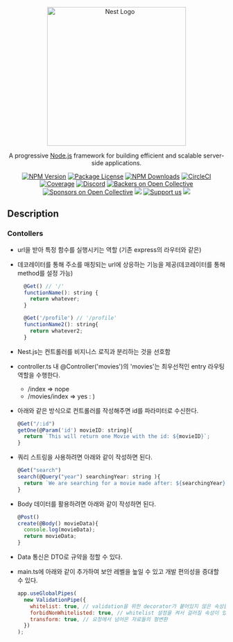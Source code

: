 <p align="center">
  <a href="http://nestjs.com/" target="blank"><img src="https://nestjs.com/img/logo_text.svg" width="320" alt="Nest Logo" /></a>
</p>

[circleci-image]: https://img.shields.io/circleci/build/github/nestjs/nest/master?token=abc123def456
[circleci-url]: https://circleci.com/gh/nestjs/nest

  <p align="center">A progressive <a href="http://nodejs.org" target="_blank">Node.js</a> framework for building efficient and scalable server-side applications.</p>
    <p align="center">
<a href="https://www.npmjs.com/~nestjscore" target="_blank"><img src="https://img.shields.io/npm/v/@nestjs/core.svg" alt="NPM Version" /></a>
<a href="https://www.npmjs.com/~nestjscore" target="_blank"><img src="https://img.shields.io/npm/l/@nestjs/core.svg" alt="Package License" /></a>
<a href="https://www.npmjs.com/~nestjscore" target="_blank"><img src="https://img.shields.io/npm/dm/@nestjs/common.svg" alt="NPM Downloads" /></a>
<a href="https://circleci.com/gh/nestjs/nest" target="_blank"><img src="https://img.shields.io/circleci/build/github/nestjs/nest/master" alt="CircleCI" /></a>
<a href="https://coveralls.io/github/nestjs/nest?branch=master" target="_blank"><img src="https://coveralls.io/repos/github/nestjs/nest/badge.svg?branch=master#9" alt="Coverage" /></a>
<a href="https://discord.gg/G7Qnnhy" target="_blank"><img src="https://img.shields.io/badge/discord-online-brightgreen.svg" alt="Discord"/></a>
<a href="https://opencollective.com/nest#backer" target="_blank"><img src="https://opencollective.com/nest/backers/badge.svg" alt="Backers on Open Collective" /></a>
<a href="https://opencollective.com/nest#sponsor" target="_blank"><img src="https://opencollective.com/nest/sponsors/badge.svg" alt="Sponsors on Open Collective" /></a>
  <a href="https://paypal.me/kamilmysliwiec" target="_blank"><img src="https://img.shields.io/badge/Donate-PayPal-ff3f59.svg"/></a>
    <a href="https://opencollective.com/nest#sponsor"  target="_blank"><img src="https://img.shields.io/badge/Support%20us-Open%20Collective-41B883.svg" alt="Support us"></a>
  <a href="https://twitter.com/nestframework" target="_blank"><img src="https://img.shields.io/twitter/follow/nestframework.svg?style=social&label=Follow"></a>
</p>
  <!--[![Backers on Open Collective](https://opencollective.com/nest/backers/badge.svg)](https://opencollective.com/nest#backer)
  [![Sponsors on Open Collective](https://opencollective.com/nest/sponsors/badge.svg)](https://opencollective.com/nest#sponsor)-->

## Description
### Contollers
- url을 받아 특정 함수를 실행시키는 역할 (기존 express의 라우터와 같은)
- 데코레이터를 통해 주소를 매칭되는 url에 상응하는 기능을 제공(데코레이터를 통해 method를 설정 가능)
  ```js
    @Get() // '/'
    functionName(): string {
      return whatever;
    }

    @Get('/profile') // '/profile'
    functionName2(): string{
      return whatever2;
    }
  ```
- Nest.js는 컨트롤러를 비지니스 로직과 분리하는 것을 선호함
- controller.ts 내 @Controller('movies')의 'movies'는 최우선적인 entry 라우팅 역할을 수행한다.
  - /index => nope
  - /movies/index => yes : )

- 아래와 같은 방식으로 컨트롤러를 작성해주면 id를 파라미터로 수신한다.

  ```js
  @Get("/:id")
  getOne(@Param('id') movieID: string){
    return `This will return one Movie with the id: ${movieID}`;
  }
  ```

- 쿼리 스트링을 사용하려면 아래와 같이 작성하면 된다.
  ```js
  @Get("search")
  search(@Query("year") searchingYear: string ){
    return `We are searching for a movie made after: ${searchingYear}`;
  }
  ```

- Body 데이터를 활용하려면 아래와 같이 작성하면 된다.
  ```js
  @Post()
  create(@Body() movieData){
    console.log(movieData);
    return movieData;
  }
  ```

- Data 통신은 DTO로 규약을 정할 수 있다.

- main.ts에 아래와 같이 추가하여 보안 레벨을 높일 수 있고 개발 편의성을 증대할 수 있다.
  ```js
  app.useGlobalPipes(
    new ValidationPipe({
      whitelist: true, // validation을 위한 decorator가 붙어있지 않은 속성들은 제거
      forbidNonWhitelisted: true, // whitelist 설정을 켜서 걸러질 속성이 있다면 아예 요청 자체를 막도록 (400 에러)
      transform: true, // 요청에서 넘어온 자료들의 형변환
    })
  );
  ```
